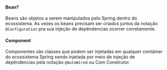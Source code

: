 #### Bean?
Beans são objetos a serem manipulados pelo Spring dentro do ecossistema.
As vezes os beans precisam ser criados juntos da notação `@Configuration` pra sua injeção de depêndencias ocorrer corretamente.
#### Component
Componentes são classes que podem ser injetadas em qualquer contáiner do ecossistema Spring sendo injetada por meio de injeção de depêndencias pela notação `@AutoWired` ou Com Construtor.



